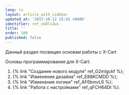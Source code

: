 ```yaml
---
lang: ru
layout: article_with_sidebar
updated_at: '2017-10-12 15:41 +0400'
identifier: ref_oGOlsZws
title: ''
order: 100
published: false
---
```

Данный раздел посвящен основам работы с X-Cart 

Основы программирования для X-Cart:

1.  {% link "Создание нового модуля" ref_G2mlgckf %};
2.  {% link "Изменение дизайна" ref_E88KCMDD %};
3.  {% link "Изменение логики" ref_AF6bmvL6 %};
4.  {% link "Работа с настройками" ref_qFCH64Dt %}.
